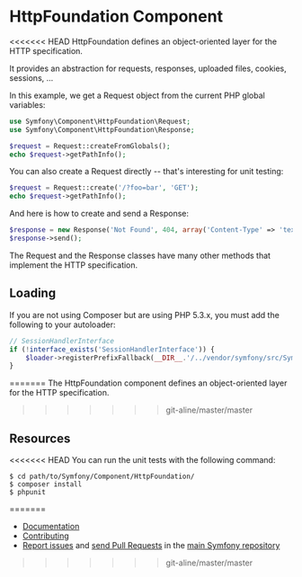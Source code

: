 HttpFoundation Component
========================

<<<<<<< HEAD
HttpFoundation defines an object-oriented layer for the HTTP specification.

It provides an abstraction for requests, responses, uploaded files, cookies,
sessions, ...

In this example, we get a Request object from the current PHP global
variables:

```php
use Symfony\Component\HttpFoundation\Request;
use Symfony\Component\HttpFoundation\Response;

$request = Request::createFromGlobals();
echo $request->getPathInfo();
```

You can also create a Request directly -- that's interesting for unit testing:

```php
$request = Request::create('/?foo=bar', 'GET');
echo $request->getPathInfo();
```

And here is how to create and send a Response:

```php
$response = new Response('Not Found', 404, array('Content-Type' => 'text/plain'));
$response->send();
```

The Request and the Response classes have many other methods that implement
the HTTP specification.

Loading
-------

If you are not using Composer but are using PHP 5.3.x, you must add the following to your autoloader:

```php
// SessionHandlerInterface
if (!interface_exists('SessionHandlerInterface')) {
    $loader->registerPrefixFallback(__DIR__.'/../vendor/symfony/src/Symfony/Component/HttpFoundation/Resources/stubs');
}
```
=======
The HttpFoundation component defines an object-oriented layer for the HTTP
specification.
>>>>>>> git-aline/master/master

Resources
---------

<<<<<<< HEAD
You can run the unit tests with the following command:

    $ cd path/to/Symfony/Component/HttpFoundation/
    $ composer install
    $ phpunit
=======
  * [Documentation](https://symfony.com/doc/current/components/http_foundation/index.html)
  * [Contributing](https://symfony.com/doc/current/contributing/index.html)
  * [Report issues](https://github.com/symfony/symfony/issues) and
    [send Pull Requests](https://github.com/symfony/symfony/pulls)
    in the [main Symfony repository](https://github.com/symfony/symfony)
>>>>>>> git-aline/master/master
